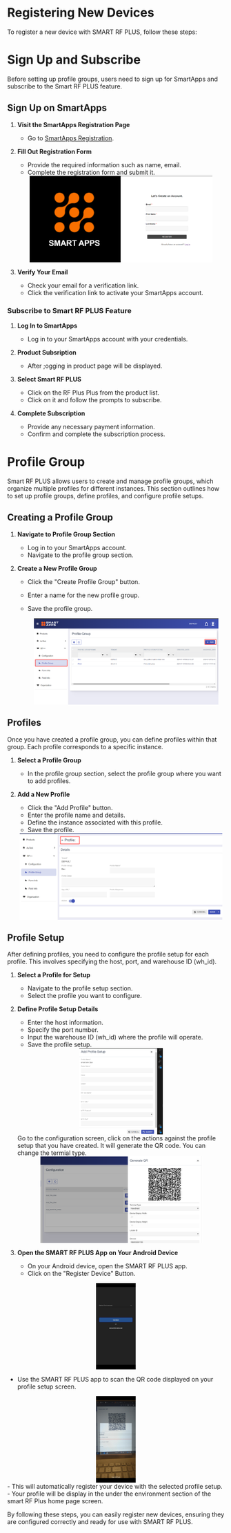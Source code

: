 # Registering New Devices

To register a new device with SMART RF PLUS, follow these steps:

# Sign Up and Subscribe

Before setting up profile groups, users need to sign up for SmartApps and subscribe to the Smart RF PLUS feature.

## Sign Up on SmartApps

1. **Visit the SmartApps Registration Page**
   - Go to [SmartApps Registration](https://apps.smart-is.com/register).

2. **Fill Out Registration Form**
   - Provide the required information such as name, email.
   - Complete the registration form and submit it.

   <img src="./attachments/deviceregistration/signup.png" alt="cofiguration" style="height: 200px;margin:auto;display:block">

3. **Verify Your Email**
   - Check your email for a verification link.
   - Click the verification link to activate your SmartApps account.

### Subscribe to Smart RF PLUS Feature

1. **Log In to SmartApps**
   - Log in to your SmartApps account with your credentials.

2. **Product Subsription**
   - After ;ogging in product page will be displayed.

3. **Select Smart RF PLUS**
   - Click on the RF Plus Plus from the product list.
   - Click on it and follow the prompts to subscribe.


4. **Complete Subscription**
   - Provide any necessary payment information.
   - Confirm and complete the subscription process.


# Profile Group 

Smart RF PLUS allows users to create and manage profile groups, which organize multiple profiles for different instances. This section outlines how to set up profile groups, define profiles, and configure profile setups.

## Creating a Profile Group

1. **Navigate to Profile Group Section**
   - Log in to your SmartApps account.
   - Navigate to the profile group section.

2. **Create a New Profile Group**
   - Click the "Create Profile Group" button.
   - Enter a name for the new profile group.
   - Save the profile group.

       <img src="./attachments/deviceregistration/profile_group.png" alt="cofiguration" style="height: 200px;margin:auto;display:block">

## Profiles

Once you have created a profile group, you can define profiles within that group. Each profile corresponds to a specific instance.

1. **Select a Profile Group**
   - In the profile group section, select the profile group where you want to add profiles.

2. **Add a New Profile**
   - Click the "Add Profile" button.
   - Enter the profile name and details.
   - Define the instance associated with this profile.
   - Save the profile.

   <img src="./attachments/deviceregistration/profile.png" alt="cofiguration" style="height: 200px;margin:auto;display:block">

## Profile Setup

After defining profiles, you need to configure the profile setup for each profile. This involves specifying the host, port, and warehouse ID (wh_id).

1. **Select a Profile for Setup**
   - Navigate to the profile setup section.
   - Select the profile you want to configure.

2. **Define Profile Setup Details**
   - Enter the host information.
   - Specify the port number.
   - Input the warehouse ID (wh_id) where the profile will operate.
   - Save the profile setup.
    <img src="./attachments/deviceregistration/profile_setup.png" alt="cofiguration" style="height: 200px;margin:auto;display:block">
    Go to the configuration screen, click on the actions against the profile setup that you have created. It will generate the QR code. You can change the termial type.
       <img src="./attachments/deviceregistration/profileqr.png" alt="profileqr" style="height: 200px;margin:auto;display:block">

2. **Open the SMART RF PLUS App on Your Android Device**
   - On your Android device, open the SMART RF PLUS app.
   - Click on the "Register Device" Button.

<img src="./attachments/deviceregistration/registerscreen.png" alt="registerscreen" style="height: 200px;margin:auto;display:block">

   - Use the SMART RF PLUS app to scan the QR code displayed on your profile setup screen.

 <img src="./attachments/deviceregistration/scanner.png" alt="registersreen" style="height: 200px;margin:auto;display:block">
   - This will automatically register your device with the selected profile setup.
   - Your profile will be display in the under the environment section of the smart RF Plus home page screen.
   

By following these steps, you can easily register new devices, ensuring they are configured correctly and ready for use with SMART RF PLUS.
